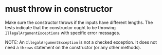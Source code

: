 # must throw in constructor

Make sure the constructor throws if the inputs have different lengths.
The tests indicate that the constructor ought to be throwing `IllegalArgumentExceptions` with specific error messages.

NOTE: An `IllegalArgumentException` is not a checked exception.
It does not need a `throws` statement on the constructor (or any other methods).